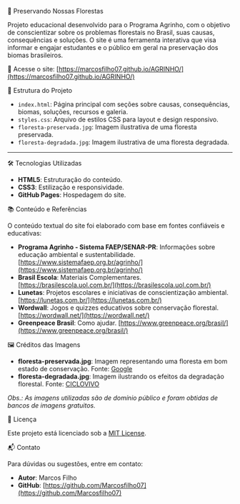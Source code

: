 🌳 Preservando Nossas Florestas

Projeto educacional desenvolvido para o Programa Agrinho, com o objetivo de conscientizar sobre os problemas florestais no Brasil, suas causas, consequências e soluções. O site é uma ferramenta interativa que visa informar e engajar estudantes e o público em geral na preservação dos biomas brasileiros.

🔗 Acesse o site: [https://marcosfilho07.github.io/AGRINHO/](https://marcosfilho07.github.io/AGRINHO/)

 📁 Estrutura do Projeto

- `index.html`: Página principal com seções sobre causas, consequências, biomas, soluções, recursos e galeria.
- `styles.css`: Arquivo de estilos CSS para layout e design responsivo.
- `floresta-preservada.jpg`: Imagem ilustrativa de uma floresta preservada.
- `floresta-degradada.jpg`: Imagem ilustrativa de uma floresta degradada.

---

 🛠️ Tecnologias Utilizadas

- **HTML5**: Estruturação do conteúdo.
- **CSS3**: Estilização e responsividade.
- **GitHub Pages**: Hospedagem do site.


📚 Conteúdo e Referências

O conteúdo textual do site foi elaborado com base em fontes confiáveis e educativas:

- **Programa Agrinho - Sistema FAEP/SENAR-PR**: Informações sobre educação ambiental e sustentabilidade. [https://www.sistemafaep.org.br/agrinho/](https://www.sistemafaep.org.br/agrinho/)
- **Brasil Escola**: Materiais Complementares. [https://brasilescola.uol.com.br/](https://brasilescola.uol.com.br/)
- **Lunetas**: Projetos escolares e iniciativas de conscientização ambiental. [https://lunetas.com.br/](https://lunetas.com.br/)
- **Wordwall**: Jogos e quizzes educativos sobre conservação florestal. [https://wordwall.net/](https://wordwall.net/)
- **Greenpeace Brasil**: Como ajudar. [https://www.greenpeace.org/brasil/](https://www.greenpeace.org/brasil/)

 🖼️ Créditos das Imagens

- **floresta-preservada.jpg**: Imagem representando uma floresta em bom estado de conservação. Fonte: [Google]([https://pixabay.com/](https://www.google.com/imgres?q=floresta-preservada&imgurl=https%3A%2F%2Fwww.brkambiental.com.br%2Fuploads%2F15%2Fmaua%2Fpreservacao-da-amazonia.jpg&imgrefurl=https%3A%2F%2Fwww.brkambiental.com.br%2Fmaua%2Fno-dia-de-protecao-as-florestas-brk-ambiental-destaca-como-o-desmatamento-pode-afetar-rios-e-corregos-na-cidade&docid=OeoleO5JWuGpOM&tbnid=S44FbXNTDfYxRM&vet=12ahUKEwjByanKh5KOAxXrHLkGHed3I-oQM3oECGoQAA..i&w=1500&h=999&hcb=2&ved=2ahUKEwjByanKh5KOAxXrHLkGHed3I-oQM3oECGoQAA))
- **floresta-degradada.jpg**: Imagem ilustrando os efeitos da degradação florestal. Fonte: [CICLOVIVO](https://ciclovivo.com.br/planeta/meio-ambiente/inpe-desmatamento-quatro-biomas/)

*Obs.: As imagens utilizadas são de domínio público e foram obtidas de bancos de imagens gratuitos.*


📄 Licença

Este projeto está licenciado sob a [MIT License](LICENSE).

 📬 Contato

Para dúvidas ou sugestões, entre em contato:

- **Autor**: Marcos Filho
- **GitHub**: [https://github.com/Marcosfilho07](https://github.com/Marcosfilho07)
